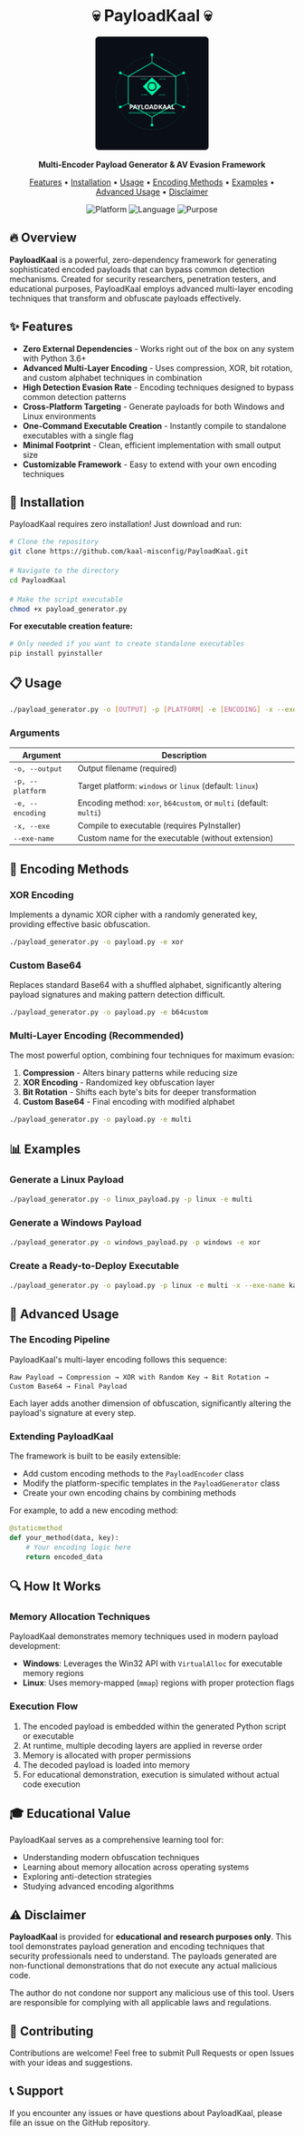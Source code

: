 <div align="center">
  <h1>💀 PayloadKaal 💀</h1>
  <img src="https://raw.githubusercontent.com/Kaal-Misconfig/PayloadKaal/7a128004bbb26b9f418ced428cdb629833f3e515/payloadkaal_logo.svg" alt="PayloadKaal Logo" width="200">

  <p><strong>Multi-Encoder Payload Generator & AV Evasion Framework</strong></p>
  
  <p>
    <a href="#features">Features</a> •
    <a href="#installation">Installation</a> •
    <a href="#usage">Usage</a> •
    <a href="#encoding-methods">Encoding Methods</a> •
    <a href="#examples">Examples</a> •
    <a href="#advanced-usage">Advanced Usage</a> •
    <a href="#disclaimer">Disclaimer</a>
  </p>
  
  <p>
    <img src="https://img.shields.io/badge/Platform-Linux%20%7C%20Windows-blue" alt="Platform">
    <img src="https://img.shields.io/badge/Language-Python%203-yellow" alt="Language">
    <img src="https://img.shields.io/badge/Purpose-Educational-red" alt="Purpose">
  </p>
</div>

## 🔥 Overview

**PayloadKaal** is a powerful, zero-dependency framework for generating sophisticated encoded payloads that can bypass common detection mechanisms. Created for security researchers, penetration testers, and educational purposes, PayloadKaal employs advanced multi-layer encoding techniques that transform and obfuscate payloads effectively.

## ✨ Features

- **Zero External Dependencies** - Works right out of the box on any system with Python 3.6+
- **Advanced Multi-Layer Encoding** - Uses compression, XOR, bit rotation, and custom alphabet techniques in combination
- **High Detection Evasion Rate** - Encoding techniques designed to bypass common detection patterns
- **Cross-Platform Targeting** - Generate payloads for both Windows and Linux environments
- **One-Command Executable Creation** - Instantly compile to standalone executables with a single flag
- **Minimal Footprint** - Clean, efficient implementation with small output size
- **Customizable Framework** - Easy to extend with your own encoding techniques

## 🚀 Installation

PayloadKaal requires zero installation! Just download and run:

```bash
# Clone the repository
git clone https://github.com/kaal-misconfig/PayloadKaal.git

# Navigate to the directory
cd PayloadKaal

# Make the script executable
chmod +x payload_generator.py
```

**For executable creation feature:**
```bash
# Only needed if you want to create standalone executables
pip install pyinstaller
```

## 📋 Usage

```bash
./payload_generator.py -o [OUTPUT] -p [PLATFORM] -e [ENCODING] -x --exe-name [NAME]
```

### Arguments

| Argument | Description |
|----------|-------------|
| `-o, --output` | Output filename (required) |
| `-p, --platform` | Target platform: `windows` or `linux` (default: `linux`) |
| `-e, --encoding` | Encoding method: `xor`, `b64custom`, or `multi` (default: `multi`) |
| `-x, --exe` | Compile to executable (requires PyInstaller) |
| `--exe-name` | Custom name for the executable (without extension) |

## 🔐 Encoding Methods

### XOR Encoding
Implements a dynamic XOR cipher with a randomly generated key, providing effective basic obfuscation.

```bash
./payload_generator.py -o payload.py -e xor
```

### Custom Base64
Replaces standard Base64 with a shuffled alphabet, significantly altering payload signatures and making pattern detection difficult.

```bash
./payload_generator.py -o payload.py -e b64custom
```

### Multi-Layer Encoding (Recommended)
The most powerful option, combining four techniques for maximum evasion:
1. **Compression** - Alters binary patterns while reducing size
2. **XOR Encoding** - Randomized key obfuscation layer
3. **Bit Rotation** - Shifts each byte's bits for deeper transformation
4. **Custom Base64** - Final encoding with modified alphabet

```bash
./payload_generator.py -o payload.py -e multi
```

## 📊 Examples

### Generate a Linux Payload
```bash
./payload_generator.py -o linux_payload.py -p linux -e multi
```

### Generate a Windows Payload
```bash
./payload_generator.py -o windows_payload.py -p windows -e xor
```

### Create a Ready-to-Deploy Executable
```bash
./payload_generator.py -o payload.py -p linux -e multi -x --exe-name kaal_payload
```

## 🧰 Advanced Usage

### The Encoding Pipeline

PayloadKaal's multi-layer encoding follows this sequence:

```
Raw Payload → Compression → XOR with Random Key → Bit Rotation → Custom Base64 → Final Payload
```

Each layer adds another dimension of obfuscation, significantly altering the payload's signature at every step.

### Extending PayloadKaal

The framework is built to be easily extensible:

- Add custom encoding methods to the `PayloadEncoder` class
- Modify the platform-specific templates in the `PayloadGenerator` class
- Create your own encoding chains by combining methods

For example, to add a new encoding method:

```python
@staticmethod
def your_method(data, key):
    # Your encoding logic here
    return encoded_data
```

## 🔍 How It Works

### Memory Allocation Techniques

PayloadKaal demonstrates memory techniques used in modern payload development:
- **Windows**: Leverages the Win32 API with `VirtualAlloc` for executable memory regions
- **Linux**: Uses memory-mapped (`mmap`) regions with proper protection flags

### Execution Flow

1. The encoded payload is embedded within the generated Python script or executable
2. At runtime, multiple decoding layers are applied in reverse order
3. Memory is allocated with proper permissions
4. The decoded payload is loaded into memory
5. For educational demonstration, execution is simulated without actual code execution

## 🎓 Educational Value

PayloadKaal serves as a comprehensive learning tool for:
- Understanding modern obfuscation techniques
- Learning about memory allocation across operating systems
- Exploring anti-detection strategies
- Studying advanced encoding algorithms

## ⚠️ Disclaimer

**PayloadKaal** is provided for **educational and research purposes only**. This tool demonstrates payload generation and encoding techniques that security professionals need to understand. The payloads generated are non-functional demonstrations that do not execute any actual malicious code.

The author do not condone nor support any malicious use of this tool. Users are responsible for complying with all applicable laws and regulations.

## 🤝 Contributing

Contributions are welcome! Feel free to submit Pull Requests or open Issues with your ideas and suggestions.

## 📞 Support

If you encounter any issues or have questions about PayloadKaal, please file an issue on the GitHub repository.
